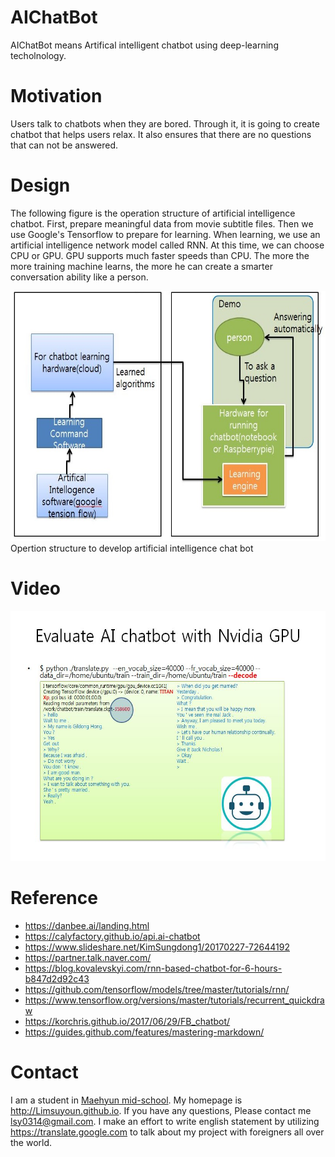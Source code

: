 # AIChatBot
AIChatBot means Artifical intelligent chatbot using deep-learning techolnology.

# Motivation
Users talk to chatbots when they are bored. Through it, it is going to create chatbot that helps users relax. It also ensures that there are no questions that can not be answered.

# Design
The following figure is the operation structure of artificial intelligence chatbot. First, prepare meaningful data from movie subtitle files. Then we use Google's Tensorflow to prepare for learning. When learning, we use an artificial intelligence network model called RNN. At this time, we can choose CPU or GPU. GPU supports much faster speeds than CPU. The more the more training machine learns, the more he can create a smarter conversation ability like a person.

<img src=https://github.com/Limsuyoun/DeepLearningChatBot/blob/master/image/design.jpg border=0 width=600 height=400> </img>
<br>
Opertion structure to develop artificial intelligence chat bot

# Video
<img src=https://github.com/Limsuyoun/DeepLearningChatBot/blob/master/image/demo..JPG border=0 width=600 height=400> </img>

# Reference
* https://danbee.ai/landing.html <br>
* https://calyfactory.github.io/api.ai-chatbot<br>
* https://www.slideshare.net/KimSungdong1/20170227-72644192 <br>
* https://partner.talk.naver.com/<br>
* https://blog.kovalevskyi.com/rnn-based-chatbot-for-6-hours-b847d2d92c43 <br>
* https://github.com/tensorflow/models/tree/master/tutorials/rnn/ <br>
* https://www.tensorflow.org/versions/master/tutorials/recurrent_quickdraw<br>
* https://korchris.github.io/2017/06/29/FB_chatbot/ <br>
* https://guides.github.com/features/mastering-markdown/

# Contact
I am a student in [Maehyun mid-school](http://www.maehyeon.ms.kr/). My homepage is http://Limsuyoun.github.io. If you have any questions, Please contact me lsy0314@gmail.com. I make an effort to write english statement by utilizing https://translate.google.com to talk about my project with foreigners all over the world.
